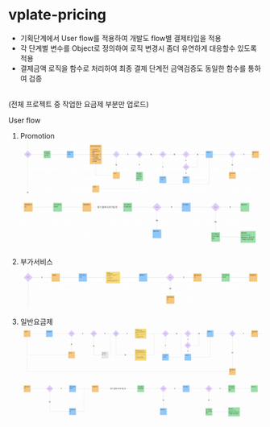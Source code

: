 # vplate-pricing
- 기획단계에서 User flow를 적용하여 개발도 flow별 결제타입을 적용
- 각 단계별 변수를 Object로 정의하여 로직 변경시 좀더 유연하게 대응할수 있도록 적용
- 결제금액 로직을 함수로 처리하여 최종 결제 단계전 금액검증도 동일한 함수를 통하여 검증
<br/>
(전체 프로젝트 중 작업한 요금제 부분만 업로드)

User flow

1. Promotion
![promtion](./1_promotion1.jpeg)
![promtion](./1_promotion2.jpeg)

2. 부가서비스
![promtion](./2_option1.jpeg)

3. 일반요금제
![payment](./3_payment1.jpeg)
![payment](./3_payment2.jpeg)